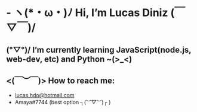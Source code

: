 # - ヽ(*・ω・)ﾉ	 Hi, I’m Lucas Diniz 	(￣▽￣)/

##  (°▽°)/ I’m currently learning JavaScript(node.js, web-dev, etc) and Python ~(>_<)

##	<(￣︶￣)> How to reach me:
  - lucas.hdo@hotmail.com
  - Amaya#7744 (best option ┐(︶▽︶)┌ )
